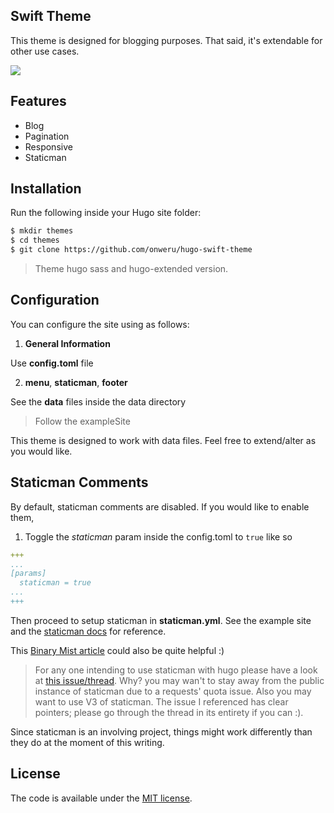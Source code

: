 ## Swift Theme
This theme is designed for blogging purposes. That said, it's extendable for other use cases.

![](https://github.com/onweru/hugo-swift-theme/blob/master/images/tn.png)

## Features
* Blog
* Pagination
* Responsive
* Staticman

## Installation
Run the following inside your Hugo site folder:

```bash
$ mkdir themes
$ cd themes
$ git clone https://github.com/onweru/hugo-swift-theme
```

> Theme hugo sass and hugo-extended version.

## Configuration
You can configure the site using as follows:
1. **General Information**

  Use **config.toml** file

2. **menu**, **staticman**, **footer**

See the **data** files inside the data directory

> Follow the exampleSite

This theme is designed to work with data files. Feel free to extend/alter as you would like.

## Staticman Comments
By default, staticman comments are disabled. If you would like to enable them,

1. Toggle the *staticman* param inside the config.toml to ```true``` like so

```yaml
+++
...
[params]
  staticman = true
...
+++
```

Then proceed to setup staticman in **staticman.yml**. See the example site and the [staticman docs](https://staticman.net/docs/) for reference.

This [Binary Mist article](https://binarymist.io/blog/2018/02/24/hugo-with-staticman-commenting-and-subscriptions/) could also be quite helpful :)

> For any one intending to use staticman with hugo please have a look at [this issue/thread](https://github.com/eduardoboucas/staticman/issues/243). Why? you may wan't to stay away from the public instance of staticman due to a requests' quota issue. Also you may want to use V3 of staticman. The issue I referenced has clear pointers; please go through the thread in its entirety if you can :).

Since staticman is an involving project, things might work differently than they do at the moment of this writing.

## License
The code is available under the [MIT license](https://github.com/onweru/hugo-swift-theme/blob/master/LICENSE.md).

